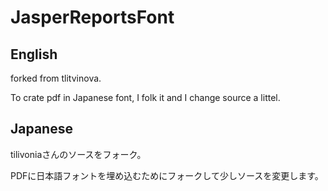 # JasperReportsFont

English
--------

forked from tlitvinova.

To crate pdf in Japanese font, I folk it and I change source a littel.

Japanese
---------

tilivoniaさんのソースをフォーク。

PDFに日本語フォントを埋め込むためにフォークして少しソースを変更します。

